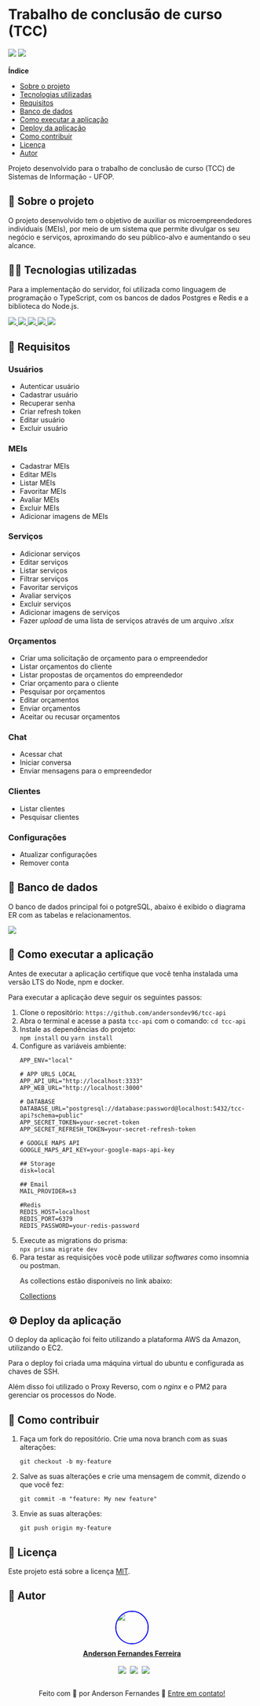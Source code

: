 # Trabalho de conclusão de curso (TCC)

<div>
 <img src="https://img.shields.io/github/license/andersondev96/tcc-api"/>
  <img src="https://img.shields.io/github/last-commit/andersondev96/tcc-api"/>
</div>
<br>
<b> Índice </b>
<div>
<ul>
<li><a href="#-sobre-o-projeto">Sobre o projeto</a></li>
<li><a href="#-tecnologias-utilizadas">Tecnologias utilizadas</a></li>
<li><a href="#-requisitos">Requisitos</a></li>
<li><a href="#-banco-de-dados">Banco de dados</a></li>
<li><a href="#-como-executar-a-aplicação">Como executar a aplicação</a></li>
<li><a href="#-deploy-da-aplicação">Deploy da aplicação</a></li>
<li><a href="#-como-contribuir">Como contribuir</a></li>
<li><a href="#-licença">Licença</a></li>
<li><a href="#-autor">Autor</a></li>
</ul>
<div>


Projeto desenvolvido para o trabalho de conclusão de curso (TCC) de Sistemas de Informação - UFOP.

## 📄 Sobre o projeto

O projeto desenvolvido tem o objetivo de auxiliar os microempreendedores individuais (MEIs), por meio de um sistema que permite divulgar os seu negócio e serviços, aproximando do seu público-alvo e aumentando o seu alcance.

## 🧑‍💻 Tecnologias utilizadas

Para a implementação do servidor, foi utilizada como linguagem de programação o TypeScript, com os bancos de dados Postgres e Redis e a biblioteca do Node.js.

<div>
  <a href="https://www.typescriptlang.org/" target="_blank">
    <img src="https://img.shields.io/badge/TypeScript-007ACC?style=for-the-badge&logo=typescript&logoColor=white">
  </a>
  <a href="https://nodejs.org/en" target="_blank">
    <img src="https://img.shields.io/badge/Node.js-43853D?style=for-the-badge&logo=node.js&logoColor=white">
  </a>
  <a href="https://www.postgresql.org/" target="_blank">
    <img src="https://img.shields.io/badge/PostgreSQL-316192?style=for-the-badge&logo=postgresql&logoColor=white">
  </a>
  <a href="https://redis.io/" target="_blank">
    <img src="https://img.shields.io/badge/Redis-D9281A?style=for-the-badge&logo=redis&logoColor=white">
  </a>
  <a href="https://www.docker.com/" target="_blank">
    <img src="https://img.shields.io/badge/Docker-2496ED?style=for-the-badge&logo=docker&logoColor=white">
  </a>
</div>


## 🔧 Requisitos

### Usuários
<ul>
  <li>Autenticar usuário</li>
  <li>Cadastrar usuário</li>
  <li>Recuperar senha</li>
  <li>Criar refresh token</li>
  <li>Editar usuário</li>
  <li>Excluir usuário</li>
</ul>

### MEIs
<ul>
  <li>Cadastrar MEIs</li>
  <li>Editar MEIs</li>
  <li>Listar MEIs</li>
  <li>Favoritar MEIs</li>
  <li>Avaliar MEIs</li>
  <li>Excluir MEIs</li>
  <li>Adicionar imagens de MEIs</li>
</ul>

### Serviços
<ul>
  <li>Adicionar serviços</li>
  <li>Editar serviços</li>
  <li>Listar serviços</li>
  <li>Filtrar serviços</li>
  <li>Favoritar serviços</li>
  <li>Avaliar serviços</li>
  <li>Excluir serviços</li>
  <li>Adicionar imagens de serviços</li>
  <li>Fazer <i>upload</i> de uma lista de serviços através de um arquivo <i>.xlsx</i>
</ul>


### Orçamentos
<ul>
  <li>Criar uma solicitação de orçamento para o empreendedor</li>
  <li>Listar orçamentos do cliente</li>
  <li>Listar propostas de orçamentos do empreendedor</li>
  <li>Criar orçamento para o cliente</li>
  <li>Pesquisar por orçamentos</li>
  <li>Editar orçamentos</li>
  <li>Enviar orçamentos</li>
  <li>Aceitar ou recusar orçamentos</li>
</ul>

### Chat
<ul>
  <li>Acessar chat</li>
  <li>Iniciar conversa</li>
  <li>Enviar mensagens para o empreendedor</li>
</ul>


### Clientes
<ul>
  <li>Listar clientes</li>
  <li>Pesquisar clientes</li>
</ul>

### Configurações
<ul>
  <li>Atualizar configurações</li>
  <li>Remover conta</li>
</ul>

## 🔑 Banco de dados

O banco de dados principal foi o potgreSQL, abaixo é exibido o diagrama ER com as tabelas e relacionamentos.

<img src="tcc-api - public.png">

## 🚀 Como executar a aplicação
Antes de executar a aplicação certifique que você tenha instalada uma versão LTS do Node, npm e docker.

Para executar a aplicação deve seguir os seguintes passos:

<ol>
  <li>Clone o repositório:
  <code>https://github.com/andersondev96/tcc-api</code>
  <li>Abra o terminal e acesse a pasta <code>tcc-api</code> com o comando: <code>cd tcc-api</code>
  <li>Instale as dependências do projeto:<br>
  <code>npm install</code> ou <code>yarn install</code>
  <li>Configure as variáveis ambiente:

<br>

  ```
  APP_ENV="local"

# APP URLS LOCAL
APP_API_URL="http://localhost:3333"
APP_WEB_URL="http://localhost:3000"

# DATABASE
DATABASE_URL="postgresql://database:password@localhost:5432/tcc-api?schema=public"
APP_SECRET_TOKEN=your-secret-token
APP_SECRET_REFRESH_TOKEN=your-secret-refresh-token

# GOOGLE MAPS API
GOOGLE_MAPS_API_KEY=your-google-maps-api-key

## Storage
disk=local

## Email
MAIL_PROVIDER=s3

#Redis
REDIS_HOST=localhost
REDIS_PORT=6379
REDIS_PASSWORD=your-redis-password

  ```

  </li>
  <li>Execute as migrations do prisma: <br>
  <code>npx prisma migrate dev</code></li>
<li>Para testar as requisições você pode utilizar <i>softwares</i> como insomnia ou postman.

As collections estão disponíveis no link abaixo:

<a href="./insomnia-All_2023-10-15.json">Collections</a>

</ol>

## ⚙ Deploy da aplicação
O deploy da aplicação foi feito utilizando a plataforma AWS da Amazon, utilizando o EC2.

Para o deploy foi criada uma máquina virtual do ubuntu e configurada as chaves de SSH.

Além disso foi utilizado o Proxy Reverso, com o <i>nginx</i> e o PM2 para gerenciar os processos do Node.

## 🤝 Como contribuir
<ol>
<li>
  Faça um fork do repositório.
  Crie uma nova branch com as suas alterações:
  
  <code>git checkout -b my-feature</code>
  </li>

<li>Salve as suas alterações e crie uma mensagem de commit, dizendo o que você fez: 
  
  <code>git commit -m "feature: My new feature"</code>
</li>

<li>
Envie as suas alterações: 
  
  <code>git push origin my-feature</code>
</li>
</ol>

## 📝 Licença
 <p>Este projeto está sobre a licença <a href="LICENSE">MIT</a>.

## 👥 Autor

<div style="display:flex; flex-direction:column; align-items: center;">
  <a href="https://www.linkedin.com/in/anderson-fernandes96/">
    <div style="display: flex; flex-direction: column; align-items: center; gap: 10px">
    <img src="https://avatars.githubusercontent.com/u/49786548?v=4" width="64" style="border: 2px solid blue; border-radius: 50px" />
    <strong>Anderson Fernandes Ferreira</strong>
    </div><br>
    <div style="display:flex; flex-direction:row;gap:8px;">
  <a href="https://instagram.com/anderson_ff13" target="_blank"><img src="https://img.shields.io/badge/-Instagram-%23E4405F?style=for-the-badge&logo=instagram&logoColor=white" target="_blank"></a>
  <a href = "mailto:andersonfferreira96@gmail.com.br"><img src="https://img.shields.io/badge/-Gmail-%23333?style=for-the-badge&logo=gmail&logoColor=white" target="_blank"></a> 
  <a href="https://www.linkedin.com/in/anderson-fernandes96/" target="_blank"><img src="https://img.shields.io/badge/-LinkedIn-%230077B5?style=for-the-badge&logo=linkedin&logoColor=white" target="_blank"></a> 
  </div>
</div>

</a>
<br>
<p style="text-align: center;">
  Feito com 💚 por Anderson Fernandes 👋 
  <a href="https://www.linkedin.com/in/anderson-fernandes96/">Entre em contato!</a>
  <br>
</p>
